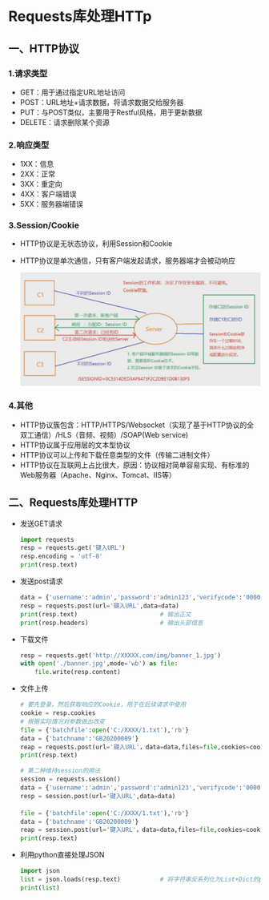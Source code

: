 # Requests库处理HTTp

## 一、HTTP协议

### 1.请求类型

- GET：用于通过指定URL地址访问
- POST：URL地址+请求数据，将请求数据交给服务器
- PUT：与POST类似，主要用于Restful风格，用于更新数据
- DELETE：请求删除某个资源

### 2.响应类型

- 1XX：信息
- 2XX：正常
- 3XX：重定向
- 4XX：客户端错误
- 5XX：服务器端错误

### 3.Session/Cookie

- HTTP协议是无状态协议，利用Session和Cookie

- HTTP协议是单次通信，只有客户端发起请求，服务器端才会被动响应

  ![image-20240125203845006](../../picture/052754fc63e04d209f5b8a0e759d5189.png)

### 4.其他

- HTTP协议簇包含：HTTP/HTTPS/Websocket（实现了基于HTTP协议的全双工通信）/HLS（音频、视频）/SOAP(Web service)
- HTTP协议属于应用层的文本型协议
- HTTP协议可以上传和下载任意类型的文件（传输二进制文件）
- HTTP协议在互联网上占比很大，原因：协议相对简单容易实现、有标准的Web服务器（Apache、Nginx、Tomcat、IIS等）

## 二、Requests库处理HTTP

- 发送GET请求

  ```python
  import requests
  resp = requests.get('键入URL')
  resp.encoding = 'utf-8'
  print(resp.text)
  ```

- 发送post请求

  ```python
  data = {'username':'admin','password':'admin123','verifycode':'0000'}
  resp = requests.post(url='键入URL',data=data)
  print(resp.text)                       # 输出正文
  print(resp.headers)                    # 输出头部信息
  ```

- 下载文件

  ```python
  resp = requests.get('http://XXXXX.com/img/banner_1.jpg')
  with open('./banner.jpg',mode='wb') as file:
      file.write(resp.content)
  ```

- 文件上传

  ```python
  # 要先登录，然后获取响应的Cookie，用于在后续请求中使用
  cookie = resp.cookies
  # 根据实际情况对参数做出改变
  file = {'batchfile':open('C:/XXXX/1.txt'),'rb'}
  data = {'batchname':'GB20200009'}
  reap = requests.post(url='键入URL'，data=data,files=file,cookies=cookie)
  print(resp.text)
  ```

  ```python
  # 第二种维持session的用法
  session = requests.session()
  data = {'username':'admin','password':'admin123','verifycode':'0000'}
  resp = session.post(url='键入URL',data=data)
  
  file = {'batchfile':open('C:/XXXX/1.txt'),'rb'}
  data = {'batchname':'GB20200009'}
  reap = session.post(url='键入URL'，data=data,files=file,cookies=cookie)
  print(resp.text)
  ```

- 利用python直接处理JSON

  ```python
  import json
  list = json.loads(resp.text)           # 将字符串反系列化为List+Dict的python对象
  print(list)
  ```

  